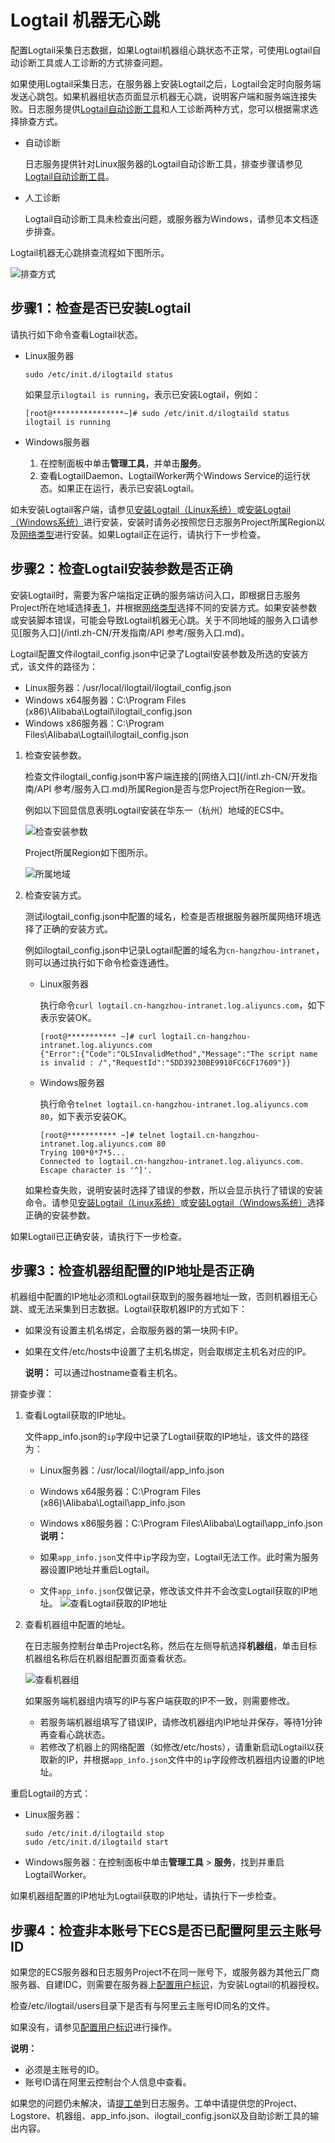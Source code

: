 # Logtail 机器无心跳

配置Logtail采集日志数据，如果Logtail机器组心跳状态不正常，可使用Logtail自动诊断工具或人工诊断的方式排查问题。

如果使用Logtail采集日志，在服务器上安装Logtail之后，Logtail会定时向服务端发送心跳包。如果机器组状态页面显示机器无心跳，说明客户端和服务端连接失败。日志服务提供[Logtail自动诊断工具]()和人工诊断两种方式，您可以根据需求选择排查方式。

-   自动诊断

    日志服务提供针对Linux服务器的Logtail自动诊断工具，排查步骤请参见[Logtail自动诊断工具]()。

-   人工诊断

    Logtail自动诊断工具未检查出问题，或服务器为Windows，请参见本文档逐步排查。


Logtail机器无心跳排查流程如下图所示。

![排查方式](../images/p11589.png "排查流程")

## 步骤1：检查是否已安装Logtail

请执行如下命令查看Logtail状态。

-   Linux服务器

    ```
    sudo /etc/init.d/ilogtaild status 
    ```

    如果显示`ilogtail is running`，表示已安装Logtail，例如：

    ```
    [root@****************~]# sudo /etc/init.d/ilogtaild status 
    ilogtail is running
    ```

-   Windows服务器
    1.  在控制面板中单击**管理工具**，并单击**服务**。
    2.  查看LogtailDaemon、LogtailWorker两个Windows Service的运行状态。如果正在运行，表示已安装Logtail。

如未安装Logtail客户端，请参见[安装Logtail（Linux系统）](/intl.zh-CN/数据采集/Logtail采集/安装/安装Logtail（Linux系统）.md)或[安装Logtail（Windows系统）](/intl.zh-CN/数据采集/Logtail采集/安装/安装Logtail（Windows系统）.md)进行安装，安装时请务必按照您日志服务Project所属Region以及[网络类型](/intl.zh-CN/数据采集/Logtail采集/选择网络.md)进行安装。如果Logtail正在运行，请执行下一步检查。

## 步骤2：检查Logtail安装参数是否正确

安装Logtail时，需要为客户端指定正确的服务端访问入口，即根据日志服务Project所在地域选择[表 1](/intl.zh-CN/数据采集/Logtail采集/安装/安装Logtail（Linux系统）.md)，并根据[网络类型](/intl.zh-CN/数据采集/Logtail采集/选择网络.md)选择不同的安装方式。如果安装参数或安装脚本错误，可能会导致Logtail机器无心跳。关于不同地域的服务入口请参见[服务入口](/intl.zh-CN/开发指南/API 参考/服务入口.md)。

Logtail配置文件ilogtail\_config.json中记录了Logtail安装参数及所选的安装方式，该文件的路径为：

-   Linux服务器：/usr/local/ilogtail/ilogtail\_config.json
-   Windows x64服务器：C:\\Program Files \(x86\)\\Alibaba\\Logtail\\ilogtail\_config.json
-   Windows x86服务器：C:\\Program Files\\Alibaba\\Logtail\\ilogtail\_config.json

1.  检查安装参数。

    检查文件ilogtail\_config.json中客户端连接的[网络入口](/intl.zh-CN/开发指南/API 参考/服务入口.md)所属Region是否与您Project所在Region一致。

    例如以下回显信息表明Logtail安装在华东一（杭州）地域的ECS中。

    ![检查安装参数](../images/p21881.png "检查安装参数")

    Project所属Region如下图所示。

    ![所属地域](../images/p69395.png "Project所属Region")

2.  检查安装方式。

    测试ilogtail\_config.json中配置的域名，检查是否根据服务器所属网络环境选择了正确的安装方式。

    例如ilogtail\_config.json中记录Logtail配置的域名为`cn-hangzhou-intranet`，则可以通过执行如下命令检查连通性。

    -   Linux服务器

        执行命令`curl logtail.cn-hangzhou-intranet.log.aliyuncs.com`，如下表示安装OK。

        ```
        [root@*********** ~]# curl logtail.cn-hangzhou-intranet.log.aliyuncs.com
        {"Error":{"Code":"OLSInvalidMethod","Message":"The script name is invalid : /","RequestId":"5DD39230BE9910FC6CF17609"}}
        ```

    -   Windows服务器

        执行命令`telnet logtail.cn-hangzhou-intranet.log.aliyuncs.com 80`，如下表示安装OK。

        ```
        [root@*********** ~]# telnet logtail.cn-hangzhou-intranet.log.aliyuncs.com 80
        Trying 100*0*7*5...
        Connected to logtail.cn-hangzhou-intranet.log.aliyuncs.com.
        Escape character is '^]'. 
        ```

    如果检查失败，说明安装时选择了错误的参数，所以会显示执行了错误的安装命令。请参见[安装Logtail（Linux系统）](/intl.zh-CN/数据采集/Logtail采集/安装/安装Logtail（Linux系统）.md)或[安装Logtail（Windows系统）](/intl.zh-CN/数据采集/Logtail采集/安装/安装Logtail（Windows系统）.md)选择正确的安装参数。


如果Logtail已正确安装，请执行下一步检查。

## 步骤3：检查机器组配置的IP地址是否正确

机器组中配置的IP地址必须和Logtail获取到的服务器地址一致，否则机器组无心跳、或无法采集到日志数据。Logtail获取机器IP的方式如下：

-   如果没有设置主机名绑定，会取服务器的第一块网卡IP。
-   如果在文件/etc/hosts中设置了主机名绑定，则会取绑定主机名对应的IP。

    **说明：** 可以通过hostname查看主机名。


排查步骤：

1.  查看Logtail获取的IP地址。

    文件app\_info.json的`ip`字段中记录了Logtail获取的IP地址，该文件的路径为：

    -   Linux服务器：/usr/local/ilogtail/app\_info.json
    -   Windows x64服务器：C:\\Program Files \(x86\)\\Alibaba\\Logtail\\app\_info.json
    -   Windows x86服务器：C:\\Program Files\\Alibaba\\Logtail\\app\_info.json
    **说明：**

    -   如果`app_info.json`文件中`ip`字段为空，Logtail无法工作。此时需为服务器设置IP地址并重启Logtail。
    -   文件`app_info.json`仅做记录，修改该文件并不会改变Logtail获取的IP地址。
    ![查看Logtail获取的IP地址](../images/p11585.png "查看Logtail获取的IP地址")

2.  查看机器组中配置的地址。

    在日志服务控制台单击Project名称，然后在左侧导航选择**机器组**，单击目标机器组名称后在机器组配置页面查看状态。

    ![查看机器组](../images/p11586.png "查看机器组")

    如果服务端机器组内填写的IP与客户端获取的IP不一致，则需要修改。

    -   若服务端机器组填写了错误IP，请修改机器组内IP地址并保存，等待1分钟再查看心跳状态。
    -   若修改了机器上的网络配置（如修改/etc/hosts），请重新启动Logtail以获取新的IP，并根据`app_info.json`文件中的`ip`字段修改机器组内设置的IP地址。

重启Logtail的方式：

-   Linux服务器：

    ```
    sudo /etc/init.d/ilogtaild stop
    sudo /etc/init.d/ilogtaild start
    ```

-   Windows服务器：在控制面板中单击**管理工具** \> **服务**，找到并重启LogtailWorker。

如果机器组配置的IP地址为Logtail获取的IP地址，请执行下一步检查。

## 步骤4：检查非本账号下ECS是否已配置阿里云主账号ID

如果您的ECS服务器和日志服务Project不在同一账号下，或服务器为其他云厂商服务器、自建IDC，则需要在服务器上[配置用户标识](/intl.zh-CN/数据采集/Logtail采集/机器组/配置用户标识.md)，为安装Logtail的机器授权。

检查/etc/ilogtail/users目录下是否有与阿里云主账号ID同名的文件。

如果没有，请参见[配置用户标识](/intl.zh-CN/数据采集/Logtail采集/机器组/配置用户标识.md)进行操作。

**说明：**

-   必须是主账号的ID。
-   账号ID请在阿里云控制台个人信息中查看。

如果您的问题仍未解决，请[提工单](https://selfservice.console.aliyun.com/ticket/category/sls/today)到日志服务。工单中请提供您的Project、Logstore、机器组、app\_info.json、ilogtail\_config.json以及自助诊断工具的输出内容。

